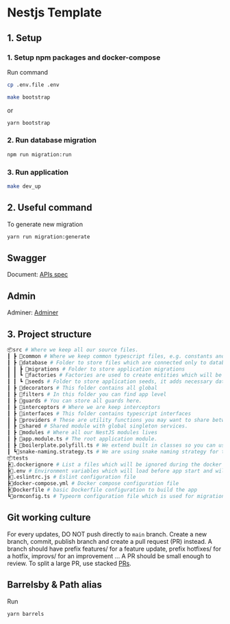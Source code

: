 # Nestjs Template

## 1. Setup

### 1. Setup npm packages and docker-compose

Run command

```bash
cp .env.file .env
```

```bash
make bootstrap
```

or

```bash
yarn bootstrap
```

### 2. Run database migration

```bash
npm run migration:run
```

### 3. Run application

```bash
make dev_up
```

## 2. Useful command

To generate new migration

```bash
yarn run migration:generate
```

## Swagger

Document: [APIs spec](http://localhost:3000/docs)

## Admin

Adminer: [Adminer](http://localhost:8080)

## 3. Project structure

```bash
📦src # Where we keep all our source files.
┃ ┣ 📂common # Where we keep common typescript files, e.g. constants and DTOs.
┃ ┣ 📂database # Folder to store files which are connected only to database.
┃ ┃ ┣ 📂migrations # Folder to store application migrations
┃ ┃ ┗ 📂factories # Factories are used to create entities which will be used in seeds.
┃ ┃ ┗ 📂seeds # Folder to store application seeds, it adds necessary data for the development.
┃ ┣ 📂decorators # This folder contains all global
┃ ┣ 📂filters # In this folder you can find app level
┃ ┣ 📂guards # You can store all guards here.
┃ ┣ 📂interceptors # Where we are keep interceptors
┃ ┣ 📂interfaces # This folder contains typescript interfaces
┃ ┣ 📂providers # These are utility functions you may want to share between many files in your application. They will always be pure and never have side effects, meaning if you provide a function the same arguments, it will always return the same result.  
┃ ┣ 📂shared # Shared module with global singleton services.
┃ ┣ 📂modules # Where all our NestJS modules lives
┃ ┣ 📜app.module.ts # The root application module.
┃ ┣ 📜boilerplate.polyfill.ts # We extend built in classes so you can use helper function anywhere.
┃ ┗📜snake-naming.strategy.ts # We are using snake naming strategy for typeorm
📦tests
┣📜.dockerignore # List a files which will be ignored during the docker build.
┣📜.env # Environment variables which will load before app start and will be stored in `process.env`, (\*) is a env name (development, test, staging, production)
┣📜.eslintrc.js # Eslint configuration file
┣📜docker-compose.yml # Docker compose configuration file
┣📜Dockerfile # basic Dockerfile configuration to build the app
┗📜ormconfig.ts # Typeorm configuration file which is used for migrations and seeds.
```

## Git working culture

For every updates, DO NOT push directly to `main` branch. Create a new branch, commit, publish branch and create a pull request (PR) instead.
A branch should have prefix features/ for a feature update, prefix hotfixes/ for a hotfix, improvs/ for an improvement ...
A PR should be small enough to review. To split a large PR, use stacked [PRs](https://blog.logrocket.com/using-stacked-pull-requests-in-github/).

## Barrelsby & Path alias

Run

```bash
yarn barrels
```
